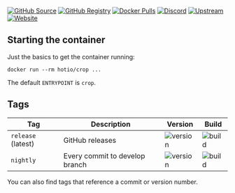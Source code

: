 [![GitHub Source](https://img.shields.io/badge/github-source-ffb64c?style=flat-square&logo=github&logoColor=white&labelColor=757575)](https://github.com/hotio/crop)
[![GitHub Registry](https://img.shields.io/badge/github-registry-ffb64c?style=flat-square&logo=github&logoColor=white&labelColor=757575)](https://github.com/orgs/hotio/packages/container/package/crop)
[![Docker Pulls](https://img.shields.io/docker/pulls/hotio/crop?color=ffb64c&style=flat-square&label=pulls&logo=docker&logoColor=white&labelColor=757575)](https://hub.docker.com/r/hotio/crop)
[![Discord](https://img.shields.io/discord/610068305893523457?style=flat-square&color=ffb64c&label=discord&logo=discord&logoColor=white&labelColor=757575)](https://hotio.dev/discord)
[![Upstream](https://img.shields.io/badge/upstream-project-ffb64c?style=flat-square&labelColor=757575)](https://github.com/l3uddz/crop)
[![Website](https://img.shields.io/badge/website-hotio.dev-ffb64c?style=flat-square&labelColor=757575)](https://hotio.dev/containers/crop)

## Starting the container

Just the basics to get the container running:

```shell
docker run --rm hotio/crop ...
```

The default `ENTRYPOINT` is `crop`.

## Tags

| Tag                | Description                    | Version | Build |
| -------------------|--------------------------------|---------|-------|
| `release` (latest) | GitHub releases                | ![version](https://img.shields.io/badge/dynamic/json?color=f5f5f5&style=flat-square&label=&query=%24.version&url=https%3A%2F%2Fraw.githubusercontent.com%2Fhotio%2Fcrop%2Frelease%2FVERSION.json) | ![build](https://img.shields.io/github/workflow/status/hotio/crop/build/release?style=flat-square&label=) |
| `nightly`          | Every commit to develop branch | ![version](https://img.shields.io/badge/dynamic/json?color=f5f5f5&style=flat-square&label=&query=%24.version&url=https%3A%2F%2Fraw.githubusercontent.com%2Fhotio%2Fcrop%2Fnightly%2FVERSION.json) | ![build](https://img.shields.io/github/workflow/status/hotio/crop/build/nightly?style=flat-square&label=) |

You can also find tags that reference a commit or version number.
